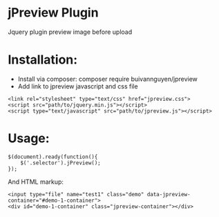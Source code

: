 # jPreview Plugin
Jquery plugin preview image before upload
# Installation:
- Install via composer: composer require buivannguyen/jpreview
- Add link to jpreview javascript and css file

```
<link rel="stylesheet" type="text/css" href="jpreview.css">
<script src="path/to/jquery.min.js"></script>
<script type="text/javascript" src="path/to/jpreview.js"></script>
  ```
  
# Usage:

```
$(document).ready(function(){
    $('.selector').jPreview();
});
```

And HTML markup:

```
<input type="file" name="test1" class="demo" data-jpreview-container="#demo-1-container">
<div id="demo-1-container" class="jpreview-container"></div>
```
    